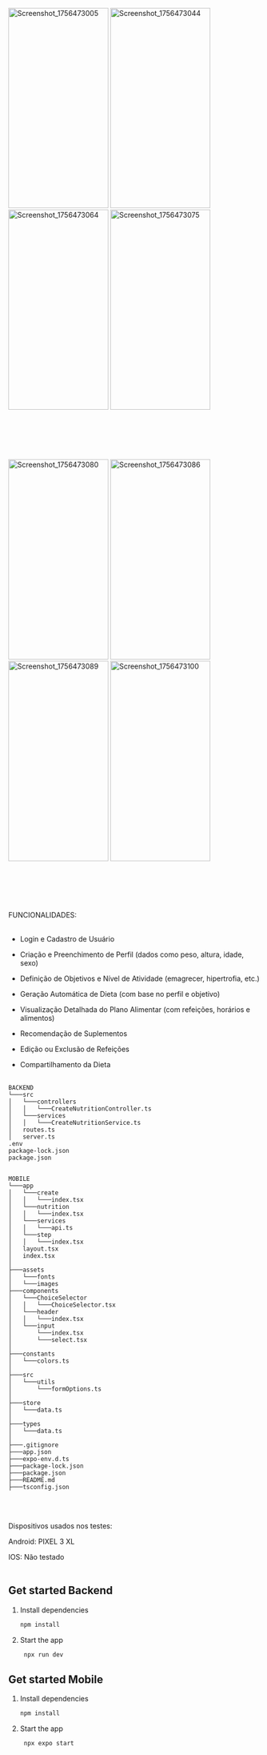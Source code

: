 <br>
<img width="200" height="400" alt="Screenshot_1756473005" src="https://github.com/user-attachments/assets/b0ca3af5-d3e6-4a95-95f6-13a38872fad4" />

<img width="200" height="400" alt="Screenshot_1756473044" src="https://github.com/user-attachments/assets/f7157223-719c-4062-bef3-3fa58c46bf5e" />

<img width="200" height="400" alt="Screenshot_1756473064" src="https://github.com/user-attachments/assets/116cf799-5b15-4ead-b5ba-269d84b0c98f" />

<img width="200" height="400" alt="Screenshot_1756473075" src="https://github.com/user-attachments/assets/2878e7e3-5141-48ae-9867-6ff7e7a466f3" />



<br><br>
<br><br>

<img width="200" height="400" alt="Screenshot_1756473080" src="https://github.com/user-attachments/assets/41d240cc-520c-4f86-8b92-b41da27a09d5" />

<img width="200" height="400" alt="Screenshot_1756473086" src="https://github.com/user-attachments/assets/624e13c4-a3ef-404a-a2b0-f5b0408d60f5" />

<img width="200" height="400" alt="Screenshot_1756473089" src="https://github.com/user-attachments/assets/65b1d95b-370f-4de1-8e28-9184b84e1056" />

<img width="200" height="400" alt="Screenshot_1756473100" src="https://github.com/user-attachments/assets/f986565e-f7d6-4bdc-8066-29c2bf0e01be" />






<br><br> 
<br><br> 

FUNCIONALIDADES:<br><br> 
- Login e Cadastro de Usuário

- Criação e Preenchimento de Perfil (dados como peso, altura, idade, sexo)

- Definição de Objetivos e Nível de Atividade (emagrecer, hipertrofia, etc.)

- Geração Automática de Dieta (com base no perfil e objetivo)

- Visualização Detalhada do Plano Alimentar (com refeições, horários e alimentos)

- Recomendação de Suplementos

- Edição ou Exclusão de Refeições

- Compartilhamento da Dieta<br><br> 



```text
BACKEND
└───src
│   └───controllers
│   │   └───CreateNutritionController.ts
│   └───services
│   │   └───CreateNutritionService.ts
│   routes.ts
│   server.ts
.env
package-lock.json
package.json


MOBILE
└───app
│   └───create
│   │   └───index.tsx
│   └───nutrition
│   │   └───index.tsx
│   └───services
│   │   └───api.ts
│   └───step
│   │   └───index.tsx
│   layout.tsx
│   index.tsx
│
├───assets
│   └───fonts
│   └───images
├───components
│   └───ChoiceSelector
│   │   └───ChoiceSelector.tsx
│   └───header
│   │   └───index.tsx
│   └───input
│       └───index.tsx
│       └───select.tsx
│
├───constants
│   └───colors.ts
│
├───src
│   └───utils
│       └───formOptions.ts
│
├───store
│   └───data.ts
│
├───types
│   └───data.ts
│
├───.gitignore
├───app.json
├───expo-env.d.ts
├───package-lock.json
├───package.json
├───README.md
├───tsconfig.json
```
<br><br> 


Dispositivos usados nos testes:

Android:
PIXEL 3 XL

IOS:
Não testado
<br><br> 


## Get started Backend

1. Install dependencies

   ```bash
   npm install
   ```

2. Start the app

   ```bash
    npx run dev
   ```



## Get started Mobile

1. Install dependencies

   ```bash
   npm install
   ```

2. Start the app

   ```bash
    npx expo start
   ```



